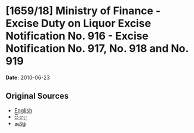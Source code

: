 # [1659/18] Ministry of Finance - Excise Duty on Liquor Excise Notification No. 916 - Excise Notification No. 917, No. 918 and No. 919

**Date:** 2010-06-23

## Original Sources

- [English](https://documents.gov.lk/view/extra-gazettes/2010/6/1659-18_E.pdf)
- [සිංහල](https://documents.gov.lk/view/extra-gazettes/2010/6/1659-18_S.pdf)
- [தமிழ்](https://documents.gov.lk/view/extra-gazettes/2010/6/1659-18_T.pdf)
